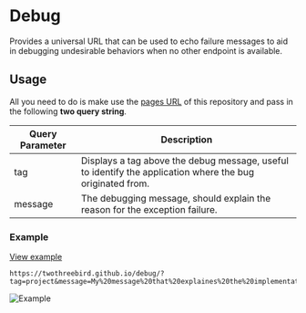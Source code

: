 # Debug

Provides a universal URL that can be used to echo failure messages to aid in debugging undesirable behaviors when no other endpoint is available.

## Usage

All you need to do is make use the [pages URL](https://twothreebird.github.io/debug/?tag=project&message=My%20message%20that%20explaines%20the%20implementation%20issue!) of this repository and pass in the following **two query string**.

| Query Parameter | Description                                                                                               |
|-----------------|-----------------------------------------------------------------------------------------------------------|
| tag             | Displays a tag above the debug message, useful to identify the application where the bug originated from. |
| message         | The debugging message, should explain the reason for the exception failure.                               |

### Example

[View example](https://twothreebird.github.io/debug/?tag=project&message=My%20message%20that%20explaines%20the%20implementation%20issue!)

```text
https://twothreebird.github.io/debug/?tag=project&message=My%20message%20that%20explaines%20the%20implementation%20issue!
```

![Example](https://twothreebird.github.io/debug/img/screenshot.png)

